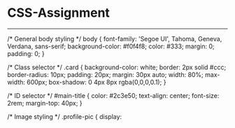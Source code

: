 # CSS-Assignment
------------------
/* General body styling */
body {
  font-family: 'Segoe UI', Tahoma, Geneva, Verdana, sans-serif;
  background-color: #f0f4f8;
  color: #333;
  margin: 0;
  padding: 0;
}

/* Class selector */
.card {
  background-color: white;
  border: 2px solid #ccc;
  border-radius: 10px;
  padding: 20px;
  margin: 30px auto;
  width: 80%;
  max-width: 600px;
  box-shadow: 0 4px 8px rgba(0,0,0,0.1);
}

/* ID selector */
#main-title {
  color: #2c3e50;
  text-align: center;
  font-size: 2rem;
  margin-top: 40px;
}

/* Image styling */
.profile-pic {
  display:
